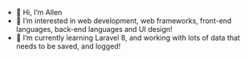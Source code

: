 - 👋 Hi, I’m Allen
- 👀 I’m interested in web development, web frameworks, front-end languages, back-end languages and UI design!
- 🌱 I’m currently learning Laravel 8, and working with lots of data that needs to be saved, and logged!

<!---
allen-padilla/allen-padilla is a ✨ special ✨ repository because its `README.md` (this file) appears on your GitHub profile.
You can click the Preview link to take a look at your changes.
--->
